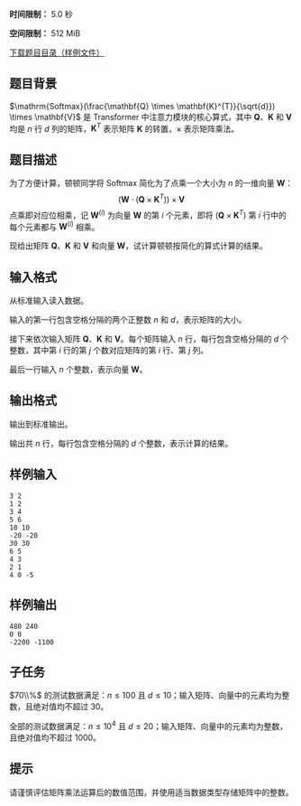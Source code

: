 


**时间限制：** 5.0 秒 


**空间限制：** 512 MiB

[下载题目目录（样例文件）](examples/CSP202305-2.zip)




## 题目背景


$\mathrm{Softmax}(\frac{\mathbf{Q} \times \mathbf{K}^{T}}{\sqrt{d}}) \times \mathbf{V}$ 是 Transformer 中注意力模块的核心算式，其中 $\mathbf{Q}$、$\mathbf{K}$ 和 $\mathbf{V}$ 均是 $n$ 行 $d$ 列的矩阵，$\mathbf{K}^{T}$ 表示矩阵 $\mathbf{K}$ 的转置，$\times$ 表示矩阵乘法。


## 题目描述

为了方便计算，顿顿同学将 $\mathrm{Softmax}$ 简化为了点乘一个大小为 $n$ 的一维向量 $\mathbf{W}$：
$$(\mathbf{W} \cdot (\mathbf{Q} \times \mathbf{K}^{T})) \times \mathbf{V}$$
点乘即对应位相乘，记 $\mathbf{W}^{(i)}$ 为向量 $\mathbf{W}$ 的第 $i$ 个元素，即将 $(\mathbf{Q} \times \mathbf{K}^{T})$ 第 $i$ 行中的每个元素都与 $\mathbf{W}^{(i)}$ 相乘。

现给出矩阵 $\mathbf{Q}$、$\mathbf{K}$ 和 $\mathbf{V}$ 和向量 $\mathbf{W}$，试计算顿顿按简化的算式计算的结果。

## 输入格式

从标准输入读入数据。

输入的第一行包含空格分隔的两个正整数 $n$ 和 $d$，表示矩阵的大小。

接下来依次输入矩阵 $\mathbf{Q}$、$\mathbf{K}$ 和 $\mathbf{V}$。每个矩阵输入 $n$ 行，每行包含空格分隔的 $d$ 个整数，其中第 $i$ 行的第 $j$ 个数对应矩阵的第 $i$ 行、第 $j$ 列。

最后一行输入 $n$ 个整数，表示向量 $\mathbf{W}$。

## 输出格式

输出到标准输出。

输出共 $n$ 行，每行包含空格分隔的 $d$ 个整数，表示计算的结果。








## 样例输入

```plain
3 2
1 2
3 4
5 6
10 10
-20 -20
30 30
6 5
4 3
2 1
4 0 -5
```



## 样例输出

```plain
480 240
0 0
-2200 -1100
```



## 子任务

$70\\%$ 的测试数据满足：$n \leq 100$ 且 $d \leq 10$；输入矩阵、向量中的元素均为整数，且绝对值均不超过 $30$。

全部的测试数据满足：$n \leq 10^{4}$ 且 $d \leq 20$；输入矩阵、向量中的元素均为整数，且绝对值均不超过 $1000$。

## 提示

请谨慎评估矩阵乘法运算后的数值范围，并使用适当数据类型存储矩阵中的整数。